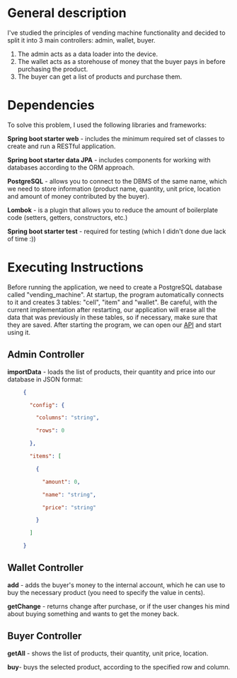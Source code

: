 ﻿# General description

I've studied the principles of vending machine functionality and decided to split it into 3 main controllers: admin, wallet, buyer.

1. The admin acts as a data loader into the device.
1. The wallet acts as a storehouse of money that the buyer pays in before purchasing the product.
1. The buyer can get a list of products and purchase them.

# Dependencies

To solve this problem, I used the following libraries and frameworks:

**Spring boot starter web** - includes the minimum required set of classes to create and run a RESTful application.

**Spring boot starter data JPA** - includes components for working with databases according to the ORM approach.

**PostgreSQL** - allows you to connect to the DBMS of the same name, which we need to store information (product name, quantity, unit price, location and amount of money contributed by the buyer).

**Lombok** - is a plugin that allows you to reduce the amount of boilerplate code (setters, getters, constructors, etc.)

**Spring boot starter test** - required for testing (which I didn't done due lack of time :))

# Executing Instructions

Before running the application, we need to create a PostgreSQL database called "vending\_machine". At startup, the program automatically connects to it and creates 3 tables: "cell", "item" and "wallet". Be careful, with the current implementation after restarting, our application will erase all the data that was previously in these tables, so if necessary, make sure that they are saved. After starting the program, we can open our [API](http://localhost:8080/swagger-ui.html) and start using it.

## **Admin Controller**

**importData** - loads the list of products, their quantity and price into our database in JSON format:
```json
     {

       "config": {

         "columns": "string",

         "rows": 0

       },

       "items": [

         {

           "amount": 0,

           "name": "string",

           "price": "string"

         }

       ]

     }
```
## **Wallet Controller**

**add** - adds the buyer's money to the internal account, which he can use to buy the necessary product (you need to specify the value in cents).

**getChange** - returns change after purchase, or if the user changes his mind about buying something and wants to get the money back.

## **Buyer Controller**

**getAll** - shows the list of products, their quantity, unit price, location.

**buy**- buys the selected product, according to the specified row and column.